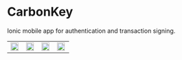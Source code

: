 # CarbonKey
Ionic mobile app for authentication and transaction signing.

<table>
<tr>
<td><img src="https://raw.githubusercontent.com/onchain/CarbonKey/master/www/img/main-screen.png" width="95%"></td>
<td><img src="https://raw.githubusercontent.com/onchain/CarbonKey/master/www/img/backup.png" width="95%"></td>
<td><img src="https://raw.githubusercontent.com/onchain/CarbonKey/master/www/img/backup-recovery.png" width="95%"></td>
<td><img src="https://raw.githubusercontent.com/onchain/CarbonKey/master/www/img/bitid.png" width="95%"></td>
</tr>
</table>



